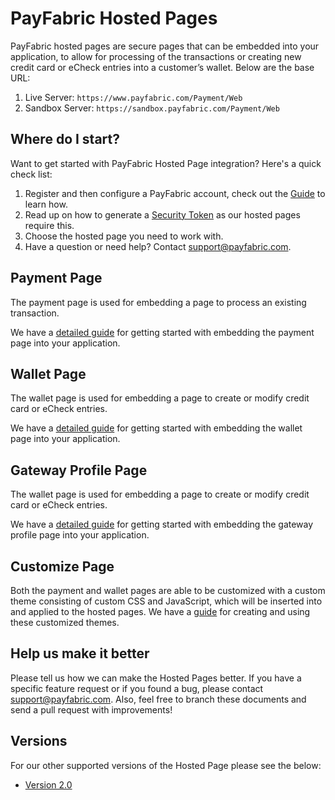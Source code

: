 PayFabric Hosted Pages
======================
PayFabric hosted pages are secure pages that can be embedded into your application, to allow for processing of the transactions or creating new credit card or eCheck entries into a customer’s wallet. Below are the base URL:

1. Live Server:      ``https://www.payfabric.com/Payment/Web``
2. Sandbox Server:   ``https://sandbox.payfabric.com/Payment/Web``


Where do I start?
-----------------

Want to get started with PayFabric Hosted Page integration? Here's a quick check list:

1. Register and then configure a PayFabric account, check out the [Guide](https://github.com/PayFabric/Portal/tree/master/PayFabric/Sections/Configure%20Portal.md) to learn how.
2. Read up on how to generate a [Security Token](https://github.com/PayFabric/PayFabric-APIs/blob/master/PayFabric/Sections/Authentication.md#security-token) as our hosted pages require this. 
3. Choose the hosted page you need to work with.
4. Have a question or need help? Contact <support@payfabric.com>.


Payment Page
------------

The payment page is used for embedding a page to process an existing transaction.

We have a [detailed guide](Sections/Payment%20Page.md) for getting started with embedding the payment page into your application.


Wallet Page
-----------

The wallet page is used for embedding a page to create or modify credit card or eCheck entries.

We have a [detailed guide](Sections/Wallet%20Page.md) for getting started with embedding the wallet page into your application.

Gateway Profile Page
-----------

The wallet page is used for embedding a page to create or modify credit card or eCheck entries.

We have a [detailed guide](Sections/Gateway%20Profile%20Page.md) for getting started with embedding the gateway profile page into your application.

Customize Page
--------------

Both the payment and wallet pages are able to be customized with a custom theme consisting of custom CSS and JavaScript, which will be inserted into and applied to the hosted pages.  We have a [guide](https://github.com/PayFabric/Portal/blob/master/PayFabric/Sections/Themes.md) for creating and using these customized themes.


Help us make it better
----------------------
Please tell us how we can make the Hosted Pages better. If you have a specific feature request or if you found a bug, please contact <support@payfabric.com>. Also, feel free to branch these documents and send a pull request with improvements!

Versions
------------
For our other supported versions of the Hosted Page please see the below:

* [Version 2.0](https://github.com/PayFabric/Hosted-Pages/tree/v2)
